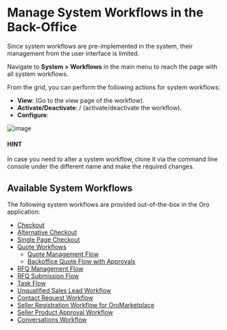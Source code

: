 <a id="system-workflows"></a>

<a id="doc-workflows-actions-system"></a>

# Manage System Workflows in the Back-Office

Since system workflows are pre-implemented in the system, their management from the user interface is limited.

Navigate to **System > Workflows** in the main menu to reach the page with all system workflows.

From the grid, you can perform the following actions for system workflows:

- **View**: <i class="fa fa-eye fa-lg" aria-hidden="true"></i> (Go to the view page of the workflow).
- **Activate/Deactivate**: <i class="fa fa-check fa-lg" aria-hidden="true"></i> / <i class="fa fa-times fa-lg" aria-hidden="true"></i> (activate/deactivate the workflow).
- **Configure**: <i class="fa fa-cog fa-lg" aria-hidden="true"></i>

![image](user/img/system/workflows/27_manage_wf_2.png)

#### HINT
In case you need to alter a system workflow, clone it via the command line console under the different name and make the required changes.

<!-- For more information on how to clone a workflow, see :ref:`How to Clone a Workflow <workflows--actions--clone>`. -->

## Available System Workflows

The following system workflows are provided out-of-the-box in the Oro application:

* [Checkout](checkout.md#system-workflows-checkout-workflow)
* [Alternative Checkout](alternative-checkout.md#system-workflows-alternative-checkout-workflow)
* [Single Page Checkout](single-page-checkout-workflow.md#system-workflows-single-page-checkout)
* [Quote Workflows](quote-flows-overview.md#system-workflows-quote-understanding)
  * [Quote Management Flow](quote-management-workflow.md#system-workflows-quote)
  * [Backoffice Quote Flow with Approvals](backoffice-quote-flow-with-approvals.md#doc-workflows-backoffice-quote-flow-with-approvals)
* [RFQ Management Flow](rfq-backoffice.md#system-workflows-rfq-backoffice-workflow)
* [RFQ Submission Flow](rfq-frontoffice.md#system-workflows-rfq-frontoffice-workflow)
* [Task Flow](task-flow.md#doc-workflows-task-flow)
* [Unqualified Sales Lead Workflow](unqualified-lead.md#system-workflows-unqualified-sales-lead-workflow)
* [Contact Request Workflow](contact-request-wf.md#admin-guide-workflows-contact-request-wf)
* [Seller Registration Workflow for OroMarketplace](seller-registration-flow.md#system-workflows-seller-registration-flow)
* [Seller Product Approval Workflow](seller-product-approval.md#system-workflows-seller-product-approval-workflow)
* [Conversations Workflow](conversations-workflow.md#system-workflows-conversations-backoffice-workflow)

<!-- fa-bars = fa-navicon -->
<!-- Ic Tiles is used as Set As Default in saved views, and as tiles in display layout options -->
<!-- IcPencil refers to Rename in Commerce and Inline Editing in CRM -->
<!-- Check mark in the square. -->
<!-- SortDesc is also used as drop-down arrow -->
<!-- A -->
<!-- B -->
<!-- C -->
<!-- D -->
<!-- E -->
<!-- F -->
<!-- G -->
<!-- H -->
<!-- I -->
<!-- L -->
<!-- M -->
<!-- P -->
<!-- R -->
<!-- S -->
<!-- T -->
<!-- U -->
<!-- Z -->
